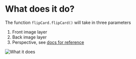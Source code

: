 # What does it do?
The function `flipCard.flipCard()` will take in three parameters
1. Front image layer
2. Back image layer
3. Perspective, see [docs for reference](http://framerjs.com/docs/#layer.perspective)

![What it does](http://i.imgur.com/GBWvMkm.png)
